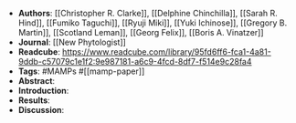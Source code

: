 - **Authors**: [[Christopher R. Clarke]], [[Delphine Chinchilla]], [[Sarah R. Hind]], [[Fumiko Taguchi]], [[Ryuji Miki]], [[Yuki Ichinose]], [[Gregory B. Martin]], [[Scotland Leman]], [[Georg Felix]], [[Boris A. Vinatzer]]
- **Journal**: [[New Phytologist]]
- **Readcube**: https://www.readcube.com/library/95fd6ff6-fca1-4a81-9ddb-c57079c1e1f2:9e987181-a6c9-4fcd-8df7-f514e9c28fa4
- **Tags**: #MAMPs #[[mamp-paper]]
- **Abstract**:
- **Introduction**:
- **Results**:
- **Discussion**: